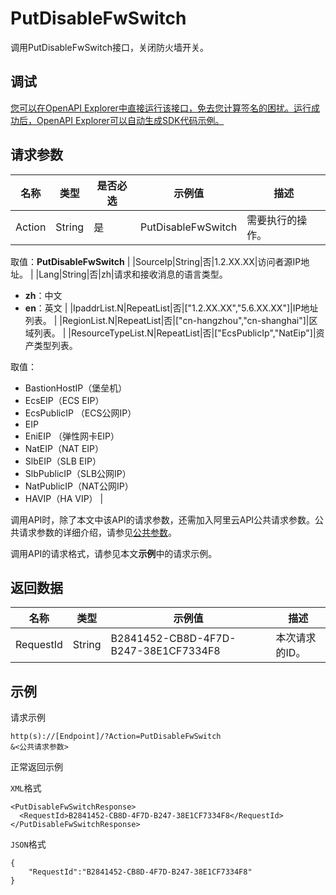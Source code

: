 # PutDisableFwSwitch

调用PutDisableFwSwitch接口，关闭防火墙开关。

## 调试

[您可以在OpenAPI Explorer中直接运行该接口，免去您计算签名的困扰。运行成功后，OpenAPI Explorer可以自动生成SDK代码示例。](https://api.aliyun.com/#product=Cloudfw&api=PutDisableFwSwitch&type=RPC&version=2017-12-07)

## 请求参数

|名称|类型|是否必选|示例值|描述|
|--|--|----|---|--|
|Action|String|是|PutDisableFwSwitch|需要执行的操作。

 取值：**PutDisableFwSwitch** |
|SourceIp|String|否|1.2.XX.XX|访问者源IP地址。 |
|Lang|String|否|zh|请求和接收消息的语言类型。

 -   **zh**：中文
-   **en**：英文 |
|IpaddrList.N|RepeatList|否|\["1.2.XX.XX","5.6.XX.XX"\]|IP地址列表。 |
|RegionList.N|RepeatList|否|\["cn-hangzhou","cn-shanghai"\]|区域列表。 |
|ResourceTypeList.N|RepeatList|否|\["EcsPublicIp","NatEip"\]|资产类型列表。

 取值：

 -   BastionHostIP（堡垒机）
-   EcsEIP（ECS EIP）
-   EcsPublicIP （ECS公网IP）
-   EIP
-   EniEIP （弹性网卡EIP）
-   NatEIP（NAT EIP）
-   SlbEIP（SLB EIP）
-   SlbPublicIP（SLB公网IP）
-   NatPublicIP（NAT公网IP）
-   HAVIP（HA VIP） |

调用API时，除了本文中该API的请求参数，还需加入阿里云API公共请求参数。公共请求参数的详细介绍，请参见[公共参数](https://help.aliyun.com/document_detail/94763.html)。

调用API的请求格式，请参见本文**示例**中的请求示例。

## 返回数据

|名称|类型|示例值|描述|
|--|--|---|--|
|RequestId|String|B2841452-CB8D-4F7D-B247-38E1CF7334F8|本次请求的ID。 |

## 示例

请求示例

```
http(s)://[Endpoint]/?Action=PutDisableFwSwitch
&<公共请求参数>
```

正常返回示例

`XML`格式

```
<PutDisableFwSwitchResponse>
  <RequestId>B2841452-CB8D-4F7D-B247-38E1CF7334F8</RequestId>
</PutDisableFwSwitchResponse>
```

`JSON`格式

```
{
    "RequestId":"B2841452-CB8D-4F7D-B247-38E1CF7334F8"
}
```

